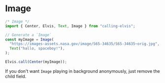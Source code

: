 # Image

```js
/* Image */
import { Center, Elvis, Text, Image } from "calling-elvis";

// Generate a `Image`
const myImage = Image(
  "https://images-assets.nasa.gov/image/S65-34635/S65-34635~orig.jpg", 
  Text("hallo, spaceboy!"),
);

Elvis.call(Center(myImage));
```

If you don't want `Image` playing in background anonymously, just remove the child field.
